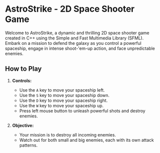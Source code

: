 # AstroStrike - 2D Space Shooter Game

Welcome to AstroStrike, a dynamic and thrilling 2D space shooter game created in C++ using the Simple and Fast Multimedia Library (SFML). Embark on a mission to defend the galaxy as you control a powerful spaceship, engage in intense shoot-'em-up action, and face unpredictable enemies.

## How to Play

1. **Controls:**
   - Use the `A` key to move your spaceship left.
   - Use the `S` key to move your spaceship down.
   - Use the `D` key to move your spaceship right.
   - Use the `W` key to move your spaceship up.
   - Press left mouse button to unleash powerful shots and destroy enemies.

2. **Objective:**
   - Your mission is to destroy all incoming enemies.
   - Watch out for both small and big enemies, each with its own attack patterns.


